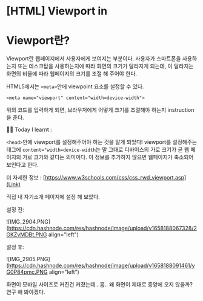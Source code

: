 # [HTML] Viewport  in <meta>

# Viewport란?

Viewport란 웹페이지에서 사용자에게 보여지는 부분이다. 사용자가 스마트폰을 사용하는지 또는 데스크탑을 사용하는지에 따라 화면의 크기가 달라지게 되는데, 이 달라지는 화면의 비율에 따라 웹페이지의 크기를 조절 해 주어야 한다.

HTML5에서는 `<meta>`안에 viewpoint 요소를 설정할 수 있다.
```
<meta name="viewport" content="width=device-width">
```
위의 코드를 입력하게 되면, 브라우저에게 어떻게 크기를 조절해야 하는지 instruction을 준다.

👩‍💻 Today I learnt : 

`<head>`안에 viewport를 설정해주어야 하는 것을 알게 되었다!
viewport를 설정해주는 태그에 `content="width=device-width`는 말 그대로 디바이스의 가로 크기가 곧 웹 페이지의 가로 크기와 같다는 의미이다. 이 정보를 추가하지 않으면 웹페이지가 축소되어 보인다고 한다.

더 자세한 정보 :
[https://www.w3schools.com/css/css_rwd_viewport.asp](Link)

직접 내 자기소개 페이지에 설정 해 보았다.

설정 전:

![IMG_2904.PNG](https://cdn.hashnode.com/res/hashnode/image/upload/v1658188067328/2GKZvMDBt.PNG align="left")

설정 후:

![IMG_2905.PNG](https://cdn.hashnode.com/res/hashnode/image/upload/v1658188091461/yG0P84pmc.PNG align="left")

화면이 모바일 사이즈로 커진건 커졌는데.. 흠.. 왜 화면이 제대로 중앙에 오지 않을까? 연구 해 봐야겠다.